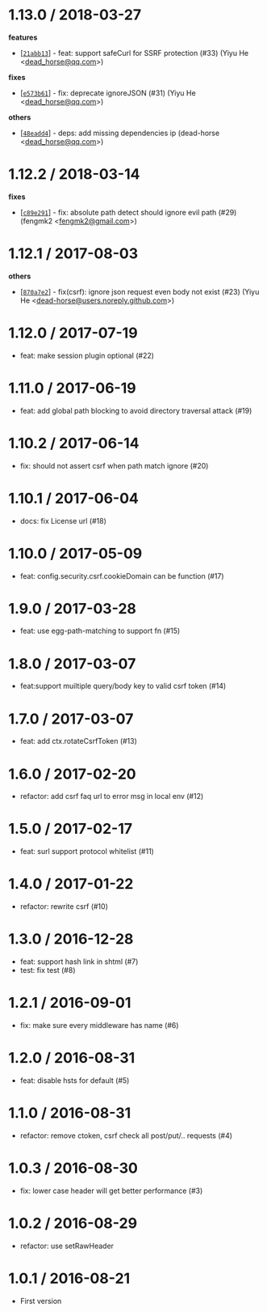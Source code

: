
1.13.0 / 2018-03-27
==================

**features**
  * [[`21abb13`](http://github.com/eggjs/egg-security/commit/21abb13c166bde7d9fbae9a29d9b1057d9ca1fa6)] - feat: support safeCurl for SSRF protection  (#33) (Yiyu He <<dead_horse@qq.com>>)

**fixes**
  * [[`e573b61`](http://github.com/eggjs/egg-security/commit/e573b61e53e315cc969a805c2655bf011e2d59b1)] - fix: deprecate ignoreJSON (#31) (Yiyu He <<dead_horse@qq.com>>)

**others**
  * [[`48eadd4`](http://github.com/eggjs/egg-security/commit/48eadd47447e41d25e3d8e12614fa273bda5b8ad)] - deps: add missing dependencies ip (dead-horse <<dead_horse@qq.com>>)

1.12.2 / 2018-03-14
==================

**fixes**
  * [[`c89e291`](http://github.com/eggjs/egg-security/commit/c89e291985af6cd10496699309aa4c0565178a08)] - fix: absolute path detect should ignore evil path (#29) (fengmk2 <<fengmk2@gmail.com>>)

1.12.1 / 2017-08-03
==================

**others**
  * [[`870a7e2`](http://github.com/eggjs/egg-security/commit/870a7e2d26ad622a035e70565a9ca6830465326f)] - fix(csrf): ignore json request even body not exist (#23) (Yiyu He <<dead-horse@users.noreply.github.com>>)

1.12.0 / 2017-07-19
==================

  * feat: make session plugin optional (#22)

1.11.0 / 2017-06-19
==================

  * feat: add global path blocking to avoid directory traversal attack (#19)

1.10.2 / 2017-06-14
==================

  * fix: should not assert csrf when path match ignore (#20)

1.10.1 / 2017-06-04
===================

  * docs: fix License url (#18)

1.10.0 / 2017-05-09
==================

  * feat: config.security.csrf.cookieDomain can be function (#17)

1.9.0 / 2017-03-28
==================

  * feat: use egg-path-matching to support fn (#15)

1.8.0 / 2017-03-07
==================

  * feat:support muiltiple query/body key to valid csrf token (#14)

1.7.0 / 2017-03-07
==================

  * feat: add ctx.rotateCsrfToken (#13)

1.6.0 / 2017-02-20
==================

  * refactor: add csrf faq url to error msg in local env (#12)

1.5.0 / 2017-02-17
==================

  * feat: surl support protocol whitelist (#11)

1.4.0 / 2017-01-22
==================

  * refactor: rewrite csrf (#10)

1.3.0 / 2016-12-28
==================

  * feat: support hash link in shtml (#7)
  * test: fix test (#8)

1.2.1 / 2016-09-01
==================

  * fix: make sure every middleware has name (#6)

1.2.0 / 2016-08-31
==================

  * feat: disable hsts for default (#5)

1.1.0 / 2016-08-31
==================

  * refactor: remove ctoken, csrf check all post/put/.. requests (#4)

1.0.3 / 2016-08-30
==================

  * fix: lower case header will get better performance (#3)

1.0.2 / 2016-08-29
==================

  * refactor: use setRawHeader

1.0.1 / 2016-08-21
==================

  * First version

